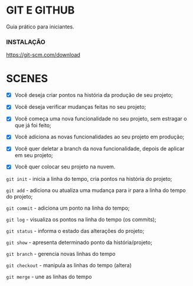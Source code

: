 # GIT E GITHUB

Guia prático para iniciantes.

### INSTALAÇÃO 

https://git-scm.com/download

# SCENES

- [x] Você deseja criar pontos na história da produção de seu projeto;

- [x] Você deseja verificar mudanças feitas no seu projeto;

- [x] Você começa uma nova funcionalidade no seu projeto, sem estragar o que já foi feito;

- [x] Você adiciona as novas funcionalidades ao seu projeto em produção;

- [x] Você quer deletar a branch da nova funcionalidade, depois de aplicar em seu projeto;

- [x] Você quer colocar seu projeto na nuvem.

`git init` - inicia a linha do tempo, cria pontos na história do projeto;

`git add` - adiciona ou atualiza uma mudança para ir para a linha do tempo do projeto;

`git commit` - adiciona um ponto na linha do tempo;

`git log` - visualiza os pontos na linha do tempo (os commits);

`git status` - informa o estado das alterações do projeto;

`git show` - apresenta determinado ponto da história/projeto;

`git branch` - gerencia novas linhas do tempo

`git checkout` - manipula as linhas do tempo (altera)

`git merge` - une as linhas do tempo

